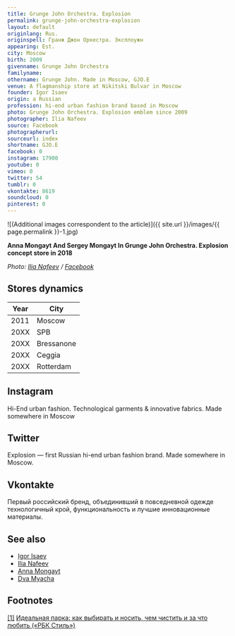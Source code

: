 ```yaml
---
title: Grunge John Orchestra. Explosion
permalink: grunge-john-orchestra-explosion
layout: default
originlang: Rus.
originspell: Гранж Джон Оркестра. Эксплоужн
appearing: Est.
city: Moscow
birth: 2009
givenname: Grunge John Orchestra
familyname:
othername: Grunge John. Made in Moscow, GJO.E
venue: A flagmanship store at Nikitski Bulvar in Moscow
founder: Igor Isaev
origin: a Russian
profession: hi-end urban fashion brand based in Moscow
photo: Grunge John Orchestra. Explosion emblem since 2009
photographer: Ilia Nafeev
source: Facebook
photographerurl:
sourceurl: index
shortname: GJO.E
facebook: 0
instagram: 17900
youtube: 0
vimeo: 0
twitter: 54
tumblr: 0
vkontakte: 8619
soundcloud: 0
pinterest: 0
---
```


![(Additional images correspondent to the article)]({{ site.url }}/images/{{ page.permalink }}-1.jpg)

**Anna Mongayt And Sergey Mongayt In Grunge John Orchestra. Explosion concept store in 2018**

*Photo: [Ilia Nafeev](naffev-ilia) / [Facebook](https://scontent-frx5-1.xx.fbcdn.net/v/t1.0-9/44969689_2115305048533682_5008874548032962560_o.jpg?_nc_cat=108&_nc_ht=scontent-frx5-1.xx&oh=34564ffa6857b84fc8b99a7f57d313c7&oe=5C4E9585)*

## Stores dynamics

|Year|City|
|-|-|
|2011|Moscow|
|20XX|SPB|
|20XX|Bressanone|
|20XX|Ceggia|
|20XX|Rotterdam|

## Instagram

Hi-End urban fashion. Technological garments & innovative fabrics. Made somewhere in Moscow

## Twitter

Explosion — first Russian hi-end urban fashion brand. Made somewhere in Moscow.

## Vkontakte

Первый российский бренд, объединивший в повседневной одежде технологичный крой, функциональность и лучшие инновационные материалы.

## See also

+ [Igor Isaev](isaev-Igor)
+ [Ilia Nafeev](nafeev-ilia)
+ [Anna Mongayt](mongayt-anna)
+ [Dva Myacha](dva-myacha)

## Footnotes

[[1]](#a1) <span id="f1"></span> [Идеальная парка: как выбирать и носить, чем чистить и за что любить («РБК Стиль»)](https://style.rbc.ru/items/587e14b59a79477b780bbec4)
